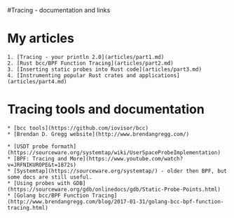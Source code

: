 #Tracing - documentation and links

My articles
===========

    1. [Tracing - your println 2.0](articles/part1.md)
    2. [Rust bcc/BPF Function Tracing](articles/part2.md)
    3. [Inserting static probes into Rust code](articles/part3.md)
    4. [Instrumenting popular Rust crates and applications](articles/part4.md)

Tracing tools and documentation
===============================

    * [bcc tools](https://github.com/iovisor/bcc)
    * [Brendan D. Gregg website](http://www.brendangregg.com/)

    * [USDT probe formath](https://sourceware.org/systemtap/wiki/UserSpaceProbeImplementation)
    * [BPF: Tracing and More](https://www.youtube.com/watch?v=JRFNIKUROPE&t=1872s)
    * [Systemtap](https://sourceware.org/systemtap/) - older then BPF, but some docs are still useful.
    * [Using probes with GDB](https://sourceware.org/gdb/onlinedocs/gdb/Static-Probe-Points.html)
    * [Golang bcc/BPF Function Tracing](http://www.brendangregg.com/blog/2017-01-31/golang-bcc-bpf-function-tracing.html)

